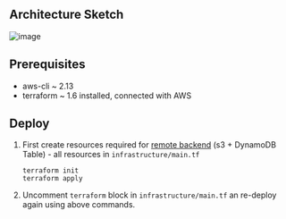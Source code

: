 ## Architecture Sketch
![image](https://github.com/kaledgar/s3-file-trigger-lambda/assets/101144906/c5cd5e94-afeb-4fbc-a4e7-d1ed3f2920c9)

## Prerequisites

 - aws-cli ~ 2.13
 - terraform ~ 1.6 installed, connected with AWS 

## Deploy

1. First create resources required for [remote backend](https://spacelift.io/blog/terraform-tutorial#remote-backends) (s3 + DynamoDB Table) - all resources in `infrastructure/main.tf`

    ```shell
    terraform init
    terraform apply
    ```
    
2. Uncomment `terraform` block in `infrastructure/main.tf` an re-deploy again using above commands.